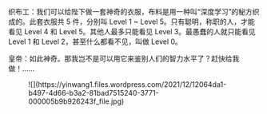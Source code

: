织布工：我们可以给陛下做一套神奇的衣服，布料是用一种叫“深度学习”的秘方织成的。此套衣服共 5 件，分别叫 Level 1 ~ Level 5。只有聪明，称职的人，才能看见 Level 4 和 Level 5。其他人最多只能看见 Level 3。最愚蠢的人就只能看见 Level 1 和 Level 2，甚至什么都看不见，叫做 Level 0。

皇帝：如此神奇。那我岂不是可以用它来鉴别人们的智力水平了？赶快给我做！……

<figure class="wp-block-image">![](https://yinwang1.files.wordpress.com/2021/12/12064da1-b497-4d66-b3a2-81bad7515240-3771-000005b9b926243f_file.jpg)</figure>
